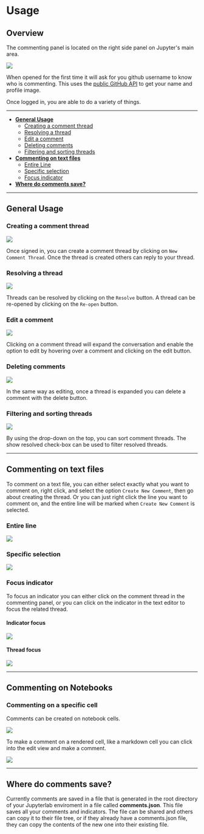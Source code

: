 # Usage

## Overview

The commenting panel is located on the right side panel on Jupyter's main area.

![](./gifs/usage-1.gif)

When opened for the first time it will ask for you github username to know who is commenting. This uses the [public GitHub API](https://developer.github.com/v3/) to get your name and profile image.

Once logged in, you are able to do a variety of things.

---

-   **[General Usage](general-usage)**
    -   [Creating a comment thread](#creating-a-comment-thread)
    -   [Resolving a thread](#resolving-a-thread)
    -   [Edit a comment](#edit-a-comment)
    -   [Deleting comments](#deleting-comments)
    -   [Filtering and sorting threads](#filtering-and-sorting-threads)
-   **[Commenting on text files](#commenting-on-text-files)**
    -   [Entire Line](#entire-line)
    -   [Specific selection](#specific-selection)
    -   [Focus indicator](#focus-indicator)
-   **[Where do comments save?](#where-do-comments-save)**

---

## General Usage

### Creating a comment thread

![](./gifs/usage-2.gif)

Once signed in, you can create a comment thread by clicking on `New Comment Thread`. Once the thread is created others can reply to your thread.

### Resolving a thread

![](./gifs/usage-3.gif)

Threads can be resolved by clicking on the `Resolve` button. A thread can be re-opened by clicking on the `Re-open` button.

### Edit a comment

![](./gifs/usage-4.gif)

Clicking on a comment thread will expand the conversation and enable the option to edit by hovering over a comment and clicking on the edit button.

### Deleting comments

![](./gifs/usage-5.gif)

In the same way as editing, once a thread is expanded you can delete a comment with the delete button.

### Filtering and sorting threads

![](./gifs/usage-6.gif)

By using the drop-down on the top, you can sort comment threads. The show resolved check-box can be used to filter resolved threads.

---

## Commenting on text files

To comment on a text file, you can either select exactly what you want to comment on, right click, and select the option `Create New Comment`, then go about creating the thread. Or you can just right click the line you want to comment on, and the entire line will be marked when `Create New Comment` is selected.

### Entire line

![](./gifs/usage-7.gif)

### Specific selection

![](./gifs/usage-8.gif)

### Focus indicator

To focus an indicator you can either click on the comment thread in the commenting panel, or you can click on the indicator in the text editor to focus the related thread.

#### Indicator focus

![](./gifs/usage-9.gif)

#### Thread focus

![](./gifs/usage-10.gif)

---

## Commenting on Notebooks

### Commenting on a specific cell

Comments can be created on notebook cells.

![](./gifs/usage-11.gif)

To make a comment on a rendered cell, like a markdown cell you can click into the edit view and make a comment.

![](./gifs/usage-12.gif)

---

## Where do comments save?

Currently comments are saved in a file that is generated in the root directory of your Jupyterlab enviroment in a file called **comments.json**. This file saves all your comments and indicators. The file can be shared and others can copy it to their file tree, or if they already have a comments.json file, they can copy the contents of the new one into their existing file.

